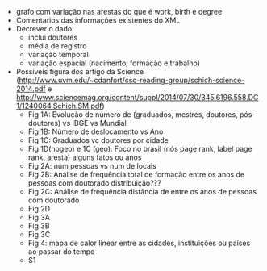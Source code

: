 - grafo com variação nas arestas do que é work, birth e degree
- Comentarios das informações existentes do XML
- Decrever o dado:
	- inclui doutores
	- média de registro
	- variação temporal
	- variação espacial (nacimento, formação e trabalho)
- Possíveis figura dos artigo da Science (http://www.uvm.edu/~cdanfort/csc-reading-group/schich-science-2014.pdf e http://www.sciencemag.org/content/suppl/2014/07/30/345.6196.558.DC1/1240064.Schich.SM.pdf)
	- Fig 1A: Evolução de número de (graduados, mestres, doutores, pós-doutores) vs IBGE vs Mundial
	- Fig 1B: Número de deslocamento vs Ano
	- Fig 1C: Graduados vc doutores por cidade
	- Fig 1D(nogeo) e 1C (geo): Foco no brasil (nós page rank, label page rank, aresta)
	alguns fatos ou anos
	- Fig 2A: num pessoas vs num de locais
	- Fig 2B: Análise de frequência total de formação entre os anos de pessoas com doutorado
	distribuição???
	- Fig 2C: Análise de frequência distância de entre os anos de pessoas com doutorado
	- Fig 2D
	- Fig 3A
	- Fig 3B
	- Fig 3C
	- Fig 4: mapa de calor linear entre as cidades, instituições ou países ao passar do tempo
 	- S1
